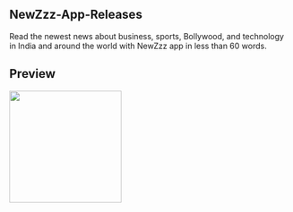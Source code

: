 NewZzz-App-Releases
--------------------------

Read the newest news about business, sports, Bollywood, and technology in India and around the world with NewZzz app in less than 60 words.


Preview
-----------------------

<img src="https://github.com/noobshubham/NewZzz-App-Releases/blob/main/preview.gif?raw=true" width="200">
